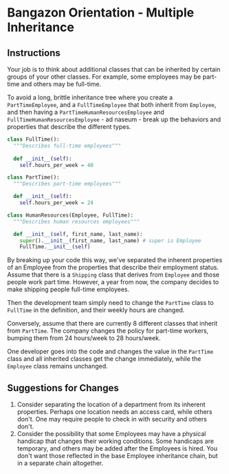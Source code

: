 # Bangazon Orientation - Multiple Inheritance

## Instructions

Your job is to think about additional classes that can be inherited by certain groups of your other classes. For example, some employees may be part-time and others may be full-time. 

To avoid a long, brittle inheritance tree where you create a `PartTimeEmployee`, and a `FullTimeEmployee` that both inherit from `Employee`, and then having a `PartTimeHumanResourcesEmployee` and `FullTimeHumanResourcesEmployee` - ad naseum - break up the behaviors and properties that describe the different types.

```python
class FullTime():
  """Describes full-time employees"""
  
  def __init__(self):
    self.hours_per_week = 40
```

```python
class PartTime():
  """Describes part-time employees"""

  def __init__(self):
    self.hours_per_week = 24
```

```python
class HumanResources(Employee, FullTime):
  """Describes human resources employees"""

  def __init__(self, first_name, last_name):
    super().__init__(first_name, last_name) # super is Employee
    FullTime.__init__(self)
```

By breaking up your code this way, we've separated the inherent properties of an Employee from the properties that describe their employment status. Assume that there is a `Shipping` class that derives from `Employee` and those people work part time. However, a year from now, the company decides to make shipping people full-time employees.

Then the development team simply need to change the `PartTime` class to `FullTime` in the definition, and their weekly hours are changed.

Conversely, assume that there are currently 8 different classes that inherit from `PartTime`. The company changes the policy for part-time workers, bumping them from 24 hours/week to 28 hours/week.

One developer goes into the code and changes the value in the `PartTime` class and all inherited classes get the change immediately, while the `Employee` class remains unchanged.

## Suggestions for Changes

1. Consider separating the location of a department from its inherent properties. Perhaps one location needs an access card, while others don't. One may require people to check in with security and others don't.
1. Consider the possibility that some Employees may have a physical handicap that changes their working conditions. Some handicaps are temporary, and others may be added after the Employees is hired. You don't want those reflected in the base Employee inheritance chain, but in a separate chain altogether.
